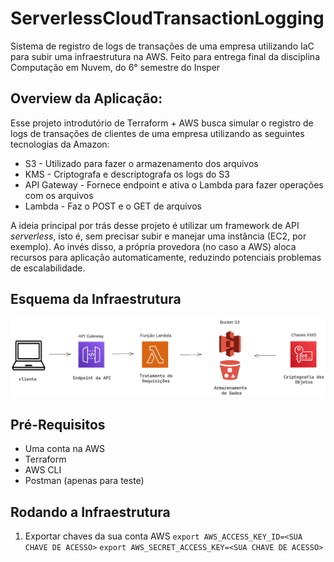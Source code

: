 # ServerlessCloudTransactionLogging
Sistema de registro de logs de transações de uma empresa utilizando IaC para subir uma infraestrutura na AWS. Feito para entrega final da disciplina Computação em Nuvem, do 6° semestre do Insper

## Overview da Aplicação: 
Esse projeto introdutório de Terraform + AWS busca simular o registro de logs de transações de clientes de uma empresa utilizando as seguintes tecnologias da Amazon:
	
- S3 - Utilizado para fazer o armazenamento dos arquivos
- KMS - Criptografa e descriptografa os logs do S3
- API Gateway - Fornece endpoint e ativa o Lambda para fazer operações com os arquivos
- Lambda - Faz o POST e o GET de arquivos

A ideia principal por trás desse projeto é utilizar um framework de API *serverless*, isto é, sem precisar subir e manejar uma instância (EC2, por exemplo). Ao invés disso, a própria provedora (no caso a AWS) aloca recursos para aplicação automaticamente, reduzindo potenciais problemas de escalabilidade.

## Esquema da Infraestrutura

![alt text](./schema.png)


## Pré-Requisitos
 - Uma conta na AWS
 - Terraform
 - AWS CLI
 - Postman (apenas para teste)

## Rodando a Infraestrutura

1. Exportar chaves da sua conta AWS
`export AWS_ACCESS_KEY_ID=<SUA CHAVE DE ACESSO>`
`export AWS_SECRET_ACCESS_KEY=<SUA CHAVE DE ACESSO>`


